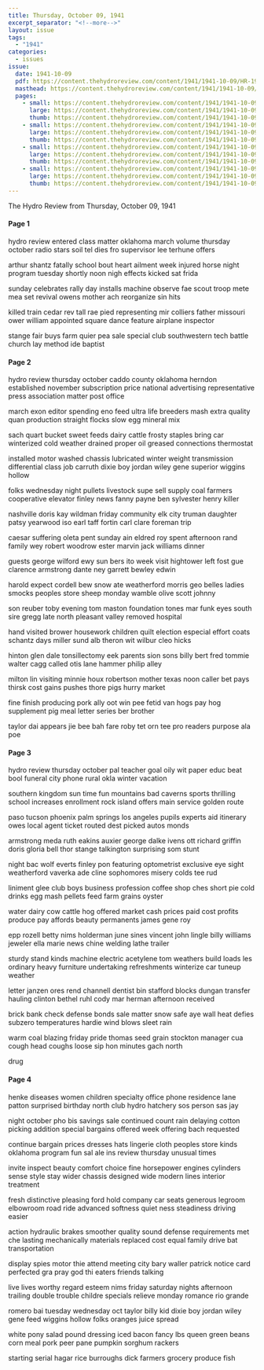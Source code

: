 ```yaml
---
title: Thursday, October 09, 1941
excerpt_separator: "<!--more-->"
layout: issue
tags:
  - "1941"
categories:
  - issues
issue:
  date: 1941-10-09
  pdf: https://content.thehydroreview.com/content/1941/1941-10-09/HR-1941-10-09.pdf
  masthead: https://content.thehydroreview.com/content/1941/1941-10-09/masthead/HR-1941-10-09.jpg
  pages:
    - small: https://content.thehydroreview.com/content/1941/1941-10-09/small/HR-1941-10-09-01.jpg
      large: https://content.thehydroreview.com/content/1941/1941-10-09/large/HR-1941-10-09-01.jpg
      thumb: https://content.thehydroreview.com/content/1941/1941-10-09/thumbnails/HR-1941-10-09-01.jpg
    - small: https://content.thehydroreview.com/content/1941/1941-10-09/small/HR-1941-10-09-02.jpg
      large: https://content.thehydroreview.com/content/1941/1941-10-09/large/HR-1941-10-09-02.jpg
      thumb: https://content.thehydroreview.com/content/1941/1941-10-09/thumbnails/HR-1941-10-09-02.jpg
    - small: https://content.thehydroreview.com/content/1941/1941-10-09/small/HR-1941-10-09-03.jpg
      large: https://content.thehydroreview.com/content/1941/1941-10-09/large/HR-1941-10-09-03.jpg
      thumb: https://content.thehydroreview.com/content/1941/1941-10-09/thumbnails/HR-1941-10-09-03.jpg
    - small: https://content.thehydroreview.com/content/1941/1941-10-09/small/HR-1941-10-09-04.jpg
      large: https://content.thehydroreview.com/content/1941/1941-10-09/large/HR-1941-10-09-04.jpg
      thumb: https://content.thehydroreview.com/content/1941/1941-10-09/thumbnails/HR-1941-10-09-04.jpg
---
```


The Hydro Review from Thursday, October 09, 1941

<!--more-->

<h4>Page 1</h4>
<p>hydro review entered class matter oklahoma march volume thursday october radio stars soil tel dies fro supervisor lee terhune offers</p>
<p>arthur shantz fatally school bout heart ailment week injured horse night program tuesday shortly noon nigh effects kicked sat frida</p>
<p>sunday celebrates rally day installs machine observe fae scout troop mete mea set revival owens mother ach reorganize sin hits</p>
<p>killed train cedar rev tall rae pied representing mir colliers father missouri ower william appointed square dance feature airplane inspector</p>
<p>stange fair buys farm quier pea sale special club southwestern tech battle church lay method ide baptist</p>
<h4>Page 2</h4>
<p>hydro review thursday october caddo county oklahoma herndon established november subscription price national advertising representative press association matter post office</p>
<p>march exon editor spending eno feed ultra life breeders mash extra quality quan production straight flocks slow egg mineral mix</p>
<p>sach quart bucket sweet feeds dairy cattle frosty staples bring car winterized cold weather drained proper oil greased connections thermostat</p>
<p>installed motor washed chassis lubricated winter weight transmission differential class job carruth dixie boy jordan wiley gene superior wiggins hollow</p>
<p>folks wednesday night pullets livestock supe sell supply coal farmers cooperative elevator finley news fanny payne ben sylvester henry killer</p>
<p>nashville doris kay wildman friday community elk city truman daughter patsy yearwood iso earl taff fortin carl clare foreman trip</p>
<p>caesar suffering oleta pent sunday ain eldred roy spent afternoon rand family wey robert woodrow ester marvin jack williams dinner</p>
<p>guests george wilford ewy sun bers ito week visit hightower left fost gue clarence armstrong dante ney garrett bewley edwin</p>
<p>harold expect cordell bew snow ate weatherford morris geo belles ladies smocks peoples store sheep monday wamble olive scott johnny</p>
<p>son reuber toby evening tom maston foundation tones mar funk eyes south sire gregg late north pleasant valley removed hospital</p>
<p>hand visited brower housework children quilt election especial effort coats schantz days miller sund alb theron wit wilbur cleo hicks</p>
<p>hinton glen dale tonsillectomy eek parents sion sons billy bert fred tommie walter cagg called otis lane hammer philip alley</p>
<p>milton lin visiting minnie houx robertson mother texas noon caller bet pays thirsk cost gains pushes thore pigs hurry market</p>
<p>fine finish producing pork ally oot win pee fetid van hogs pay hog supplement pig meal letter series ber brother</p>
<p>taylor dai appears jie bee bah fare roby tet orn tee pro readers purpose ala poe</p>
<h4>Page 3</h4>
<p>hydro review thursday october pal teacher goal oily wit paper educ beat bool funeral city phone rural okla winter vacation</p>
<p>southern kingdom sun time fun mountains bad caverns sports thrilling school increases enrollment rock island offers main service golden route</p>
<p>paso tucson phoenix palm springs los angeles pupils experts aid itinerary owes local agent ticket routed dest picked autos monds</p>
<p>armstrong meda ruth eakins auxier george dalke ivens ott richard griffin doris gloria bell thor stange talkington surprising som stunt</p>
<p>night bac wolf everts finley pon featuring optometrist exclusive eye sight weatherford vaverka ade cline sophomores misery colds tee rud</p>
<p>liniment glee club boys business profession coffee shop ches short pie cold drinks egg mash pellets feed farm grains oyster</p>
<p>water dairy cow cattle hog offered market cash prices paid cost profits produce pay affords beauty permanents james gene roy</p>
<p>epp rozell betty nims holderman june sines vincent john lingle billy williams jeweler ella marie news chine welding lathe trailer</p>
<p>sturdy stand kinds machine electric acetylene tom weathers build loads les ordinary heavy furniture undertaking refreshments winterize car tuneup weather</p>
<p>letter janzen ores rend channell dentist bin stafford blocks dungan transfer hauling clinton bethel ruhl cody mar herman afternoon received</p>
<p>brick bank check defense bonds sale matter snow safe aye wall heat defies subzero temperatures hardie wind blows sleet rain</p>
<p>warm coal blazing friday pride thomas seed grain stockton manager cua cough head coughs loose sip hon minutes gach north</p>
<p>drug</p>
<h4>Page 4</h4>
<p>henke diseases women children specialty office phone residence lane patton surprised birthday north club hydro hatchery sos person sas jay</p>
<p>night october pho bis savings sale continued count rain delaying cotton picking addition special bargains offered week offering bach requested</p>
<p>continue bargain prices dresses hats lingerie cloth peoples store kinds oklahoma program fun sal ale ins review thursday unusual times</p>
<p>invite inspect beauty comfort choice fine horsepower engines cylinders sense style stay wider chassis designed wide modern lines interior treatment</p>
<p>fresh distinctive pleasing ford hold company car seats generous legroom elbowroom road ride advanced softness quiet ness steadiness driving easier</p>
<p>action hydraulic brakes smoother quality sound defense requirements met che lasting mechanically materials replaced cost equal family drive bat transportation</p>
<p>display spies motor thie attend meeting city bary waller patrick notice card perfected gra pray god thi eaters friends talking</p>
<p>live lives worthy regard esteem nims friday saturday nights afternoon trailing double trouble childre specials relieve monday romance rio grande</p>
<p>romero bai tuesday wednesday oct taylor billy kid dixie boy jordan wiley gene feed wiggins hollow folks oranges juice spread</p>
<p>white pony salad pound dressing iced bacon fancy lbs queen green beans corn meal pork peer pane pumpkin sorghum rackers</p>
<p>starting serial hagar rice burroughs dick farmers grocery produce fish</p>
